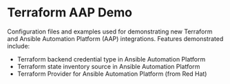 # Terraform AAP Demo

Configuration files and examples used for demonstrating new Terraform and Ansible Automation Platform (AAP) integrations. Features demonstrated include:
- Terraform backend credential type in Ansible Automation Platform
- Terraform state inventory source in Ansible Automation Platform
- Terraform Provider for Ansible Automation Platform (from Red Hat)
